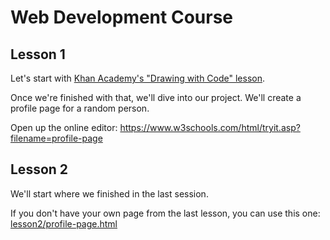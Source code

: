 # Web Development Course

## Lesson 1
Let's start with [Khan Academy's "Drawing with Code" lesson].

Once we're finished with that, we'll dive into our project. We'll create a profile page for a random person.

Open up the online editor: https://www.w3schools.com/html/tryit.asp?filename=profile-page


## Lesson 2
We'll start where we finished in the last session.

If you don't have your own page from the last lesson, you can use this one: [lesson2/profile-page.html]


[Khan Academy's "Drawing with Code" lesson]: https://www.khanacademy.org/computing/hour-of-code/hour-of-drawing-code/v/welcome-hour-of-code
[lesson2/profile-page.html]: ./lesson2/profile-page.html